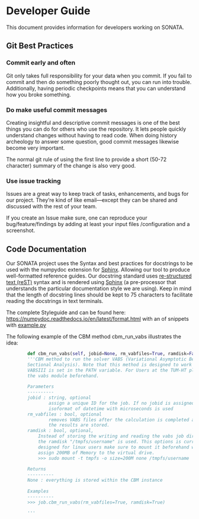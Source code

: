 # Developer Guide

This document provides information for developers working on SONATA.



## Git Best Practices

### Commit early and often

Git only takes full responsibility for your data when you commit. If you fail to commit and then do something poorly thought out, you can run into trouble. Additionally, having periodic checkpoints means that you can understand how you broke something.

### Do make useful commit messages

Creating insightful and descriptive commit messages is one of the best things you can do for others who use the repository. It lets people quickly understand changes without having to read code. When doing history archeology to answer some question, good commit messages likewise become very important.

The normal git rule of using the first line to provide a short (50-72 character) summary of the change is also very good.

### Use issue tracking

Issues are a great way to keep track of tasks, enhancements, and bugs for our project. They’re kind of like email—except they can be shared and discussed with the rest of your team.

If you create an Issue make sure, one can reproduce your bug/feature/findings by adding at least your input files /configuration and a screenshot.


## Code Documentation

Our SONATA project uses the Syntax and best practices for docstrings to be used with the numpydoc extension for [Sphinx](http://sphinx-doc.org/). Allowing our tool to produce well-formatted reference guides. Our docstring standard uses [re-structured text (reST)](http://docutils.sourceforge.net/rst.html) syntax and is rendered using [Sphinx](http://sphinx.pocoo.org/) (a pre-processor that understands the particular documentation style we are using). Keep in mind that the length of docstring lines should be kept to 75 characters to facilitate reading the docstrings in text terminals.

The complete Styleguide and can be found here: https://numpydoc.readthedocs.io/en/latest/format.html with an of snippets with [example.py](example.py)

The following example of the CBM method cbm_run_vabs illustrates the idea:

```python
        def cbm_run_vabs(self, jobid=None, rm_vabfiles=True, ramdisk=False):
        '''CBM method to run the solver VABS (Variational Asymptotic Beam 
        Sectional Analysis). Note that this method is designed to work if 
        VABSIII is set in the PATH variable. For Users at the TUM-HT please load 
        the vabs module beforehand.
                
        Parameters
        ----------
        jobid : string, optional
                assign a unique ID for the job. If no jobid is assigned the 
                isoformat of datetime with microseconds is used
        rm_vabfiles : bool, optional
                removes VABS files after the calculation is completed and 
                the results are stored.
        ramdisk : bool, optional, 
            Instead of storing the writing and reading the vabs job directory, 
            the ramdisk "/tmpfs/username" is used. This options is currently 
            designed for linux users make sure to mount it beforehand with to 
            assign 200MB of Memory to the virtual drive.
            >>> sudo mount -t tmpfs -o size=200M none /tmpfs/username
            
        Returns
        ----------
        None : everything is stored within the CBM instance
        
        Examples
        ----------
        >>> job.cbm_run_vabs(rm_vabfiles=True, ramdisk=True)

        '''
```
